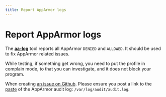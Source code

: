 ```yaml
---
title: Report AppArmor logs
---
```


# Report AppArmor logs

The **[aa-log](usage.md#apparmor-log)** tool reports all AppArmor `DENIED` and `ALLOWED`. It should be used to fix AppArmor related issues.

While testing, if something get wrong, you need to put the profile in complain mode, to that you can investigate, and it does not block your program.

When creating [an issue on Github][newissue]. Please ensure you post a link to the [paste] of the AppArmor audit log: `/var/log/audit/audit.log`.

[newissue]: https://github.com/roddhjav/apparmor.d/issues/new
[paste]: https://pastebin.com/
